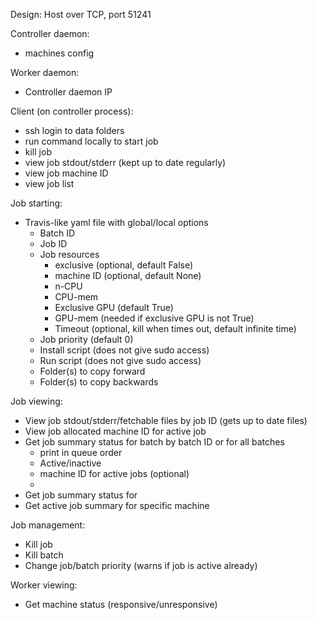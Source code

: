 Design: Host over TCP, port 51241

Controller daemon:
  * machines config

Worker daemon:
  * Controller daemon IP

Client (on controller process):
  * ssh login to data folders
  * run command locally to start job
  * kill job
  * view job stdout/stderr (kept up to date regularly)
  * view job machine ID
  * view job list

Job starting:
  * Travis-like yaml file with global/local options
    * Batch ID
    * Job ID
    * Job resources
      * exclusive (optional, default False)
      * machine ID (optional, default None)
      * n-CPU
      * CPU-mem
      * Exclusive GPU (default True)
      * GPU-mem (needed if exclusive GPU is not True)
      * Timeout (optional, kill when times out, default infinite time)
    * Job priority (default 0)
    * Install script (does not give sudo access)
    * Run script (does not give sudo access)
    * Folder(s) to copy forward
    * Folder(s) to copy backwards

Job viewing:
  * View job stdout/stderr/fetchable files by job ID (gets up to date files)
  * View job allocated machine ID for active job
  * Get job summary status for batch by batch ID or for all batches
    * print in queue order
    * Active/inactive
    * machine ID for active jobs (optional)
    *
  * Get job summary status for
  * Get active job summary for specific machine

Job management:
  * Kill job
  * Kill batch
  * Change job/batch priority (warns if job is active already)

Worker viewing:
  * Get machine status (responsive/unresponsive)

